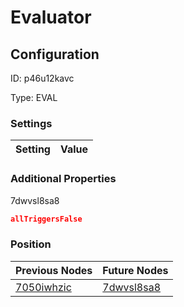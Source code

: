 # Evaluator
## Configuration
ID:  p46u12kavc

Type: EVAL 


### Settings
| Setting | Value  |
| :------------------------ | ---------------------------------------- |
 




### Additional Properties
7dwvsl8sa8
 ```json 
allTriggersFalse
```




### Position
| Previous Nodes | Future Nodes |
| :------------- | ------------ |
| [7050iwhzic](./7050iwhzic.md) | [7dwvsl8sa8](./7dwvsl8sa8.md) |